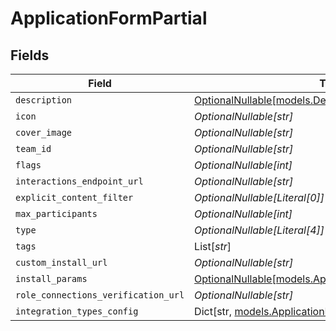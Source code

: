 # ApplicationFormPartial


## Fields

| Field                                                                                                             | Type                                                                                                              | Required                                                                                                          | Description                                                                                                       |
| ----------------------------------------------------------------------------------------------------------------- | ----------------------------------------------------------------------------------------------------------------- | ----------------------------------------------------------------------------------------------------------------- | ----------------------------------------------------------------------------------------------------------------- |
| `description`                                                                                                     | [OptionalNullable[models.Description]](../models/description.md)                                                  | :heavy_minus_sign:                                                                                                | N/A                                                                                                               |
| `icon`                                                                                                            | *OptionalNullable[str]*                                                                                           | :heavy_minus_sign:                                                                                                | N/A                                                                                                               |
| `cover_image`                                                                                                     | *OptionalNullable[str]*                                                                                           | :heavy_minus_sign:                                                                                                | N/A                                                                                                               |
| `team_id`                                                                                                         | *OptionalNullable[str]*                                                                                           | :heavy_minus_sign:                                                                                                | N/A                                                                                                               |
| `flags`                                                                                                           | *OptionalNullable[int]*                                                                                           | :heavy_minus_sign:                                                                                                | N/A                                                                                                               |
| `interactions_endpoint_url`                                                                                       | *OptionalNullable[str]*                                                                                           | :heavy_minus_sign:                                                                                                | N/A                                                                                                               |
| `explicit_content_filter`                                                                                         | *OptionalNullable[Literal[0]]*                                                                                    | :heavy_minus_sign:                                                                                                | N/A                                                                                                               |
| `max_participants`                                                                                                | *OptionalNullable[int]*                                                                                           | :heavy_minus_sign:                                                                                                | N/A                                                                                                               |
| `type`                                                                                                            | *OptionalNullable[Literal[4]]*                                                                                    | :heavy_minus_sign:                                                                                                | N/A                                                                                                               |
| `tags`                                                                                                            | List[*str*]                                                                                                       | :heavy_minus_sign:                                                                                                | N/A                                                                                                               |
| `custom_install_url`                                                                                              | *OptionalNullable[str]*                                                                                           | :heavy_minus_sign:                                                                                                | N/A                                                                                                               |
| `install_params`                                                                                                  | [OptionalNullable[models.ApplicationOAuth2InstallParams]](../models/applicationoauth2installparams.md)            | :heavy_minus_sign:                                                                                                | N/A                                                                                                               |
| `role_connections_verification_url`                                                                               | *OptionalNullable[str]*                                                                                           | :heavy_minus_sign:                                                                                                | N/A                                                                                                               |
| `integration_types_config`                                                                                        | Dict[str, [models.ApplicationIntegrationTypeConfiguration](../models/applicationintegrationtypeconfiguration.md)] | :heavy_minus_sign:                                                                                                | N/A                                                                                                               |